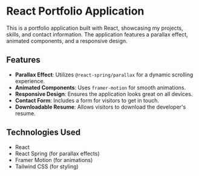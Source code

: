 # React Portfolio Application

This is a portfolio application built with React, showcasing my projects, skills, and contact information. The application features a parallax effect, animated components, and a responsive design.

## Features

- **Parallax Effect**: Utilizes `@react-spring/parallax` for a dynamic scrolling experience.
- **Animated Components**: Uses `framer-motion` for smooth animations.
- **Responsive Design**: Ensures the application looks great on all devices.
- **Contact Form**: Includes a form for visitors to get in touch.
- **Downloadable Resume**: Allows visitors to download the developer's resume.

## Technologies Used

- React
- React Spring (for parallax effects)
- Framer Motion (for animations)
- Tailwind CSS (for styling)

